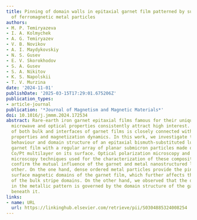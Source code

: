 ```yaml
---
title: Pinning of domain walls in epitaxial garnet film patterned by surface arrays
  of ferromagnetic metal particles
authors:
- M. P. Temiryazeva
- I. A. Kolmychek
- A. G. Temiryazev
- V. B. Novikov
- A. I. Maydykovskiy
- N. S. Gusev
- E. V. Skorokhodov
- S. A. Gusev
- S. A. Nikitov
- K. S. Napolskii
- T. V. Murzina
date: '2024-11-01'
publishDate: '2025-03-15T17:29:01.675206Z'
publication_types:
- article-journal
publication: '*Journal of Magnetism and Magnetic Materials*'
doi: 10.1016/j.jmmm.2024.172534
abstract: Rare-earth iron garnet epitaxial films famous for their unique magnetic,
  microwave and optical properties consistently attract high interest. Domain structure
  of both bulk and interfaces of garnet films is closely connected with their magnetic
  properties and magnetization dynamics. In this work, we investigate the magnetic
  behaviour and domain structure of an epitaxial bismuth-substituted lutetium iron
  garnet film with a regular array of planar submicron particles made of Co film or
  Co/Pt multilayer on its surface. Optical polarization microscopy and magnetic force
  microscopy techniques used for the characterization of these composite structures
  confirm the mutual influence of the garnet and metal nanostructured layers on each
  other. On the one hand, dense ordered metal particles provide the pinning of the
  surface magnetic domains of the garnet film, which further affects the organization
  of the bulk stripe domains. On the other hand, we observed that the domain structure
  in the metallic pattern is governed by the domain structure of the garnet placed
  beneath it.
links:
- name: URL
  url: https://linkinghub.elsevier.com/retrieve/pii/S0304885324008254
---
```

